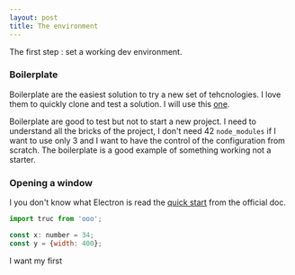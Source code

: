 ```yaml
---
layout: post
title: The environment
---
```


The first step : set a working dev environment.

### Boilerplate

Boilerplate are the easiest solution to try a new set of tehcnologies. I love them to quickly clone
and test a solution. I will use this [one](https://github.com/chentsulin/electron-react-boilerplate).

Boilerplate are good to test but not to start a new project. I need to understand all the bricks of
the project, I don't need 42 `node_modules` if I want to use only 3 and I want to have the control of
the configuration from scratch. The boilerplate is a good example of something working not a starter.

### Opening a window

I you don't know what Electron is read the [quick start](http://electron.atom.io/docs/tutorial/quick-start/) from the official doc.

```javascript
import truc from 'ooo';

const x: number = 34;
const y = {width: 400};
```


I want my first
